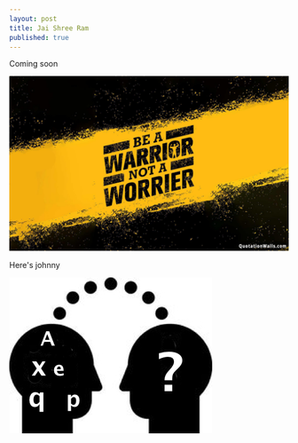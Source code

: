 ```yaml
---
layout: post
title: Jai Shree Ram
published: true
---
```


Coming soon  


![my_image](/_posts/308285_quotation-wallpapers-hd.jpg)

    
Here's johnny    
    
![my_img](/images/deeplearning-logo2.jpg)
